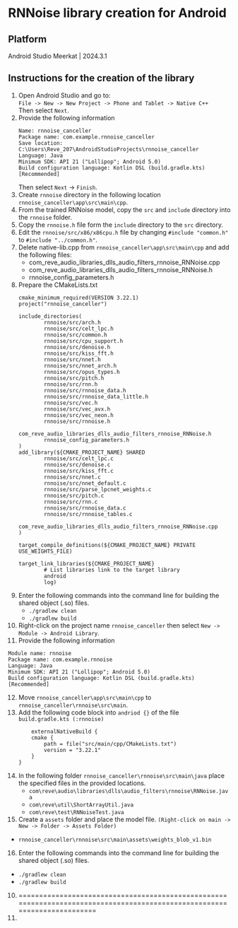 # RNNoise library creation for Android

## Platform
Android Studio Meerkat | 2024.3.1

## Instructions for the creation of the library
1. Open Android Studio and go to:<br>
   ``File -> New -> New Project -> Phone and Tablet -> Native C++``<br>
   Then select ``Next``.
2. Provide the following information<br>
   ```
   Name: rnnoise_canceller
   Package name: com.example.rnnoise_canceller
   Save location: C:\Users\Reve_207\AndroidStudioProjects\rnnoise_canceller
   Language: Java
   Minimum SDK: API 21 ("Lollipop"; Android 5.0)
   Build configuration language: Kotlin DSL (build.gradle.kts) [Recommended]
   ```
   Then select ``Next`` -> ``Finish``.
3. Create ``rnnoise`` directory in the following location ``rnnoise_canceller\app\src\main\cpp``.
4. From the trained RNNoise model, copy the ``src`` and ``include`` directory into the ``rnnoise`` folder.
5. Copy the ``rnnoise.h`` file form the ``include`` directory to the ``src`` directory.
6. Edit the ``rnnoise/src/x86/x86cpu.h`` file by changing ``#include "common.h"`` to ``#include "../common.h"``.
7. Delete native-lib.cpp from ``rnnoise_canceller\app\src\main\cpp`` and add the following files:
    * com_reve_audio_libraries_dlls_audio_filters_rnnoise_RNNoise.cpp
    * com_reve_audio_libraries_dlls_audio_filters_rnnoise_RNNoise.h
    * rnnoise_config_parameters.h
8. Prepare the CMakeLists.txt
   ```
   cmake_minimum_required(VERSION 3.22.1)
   project("rnnoise_canceller")
   
   include_directories(
           rnnoise/src/arch.h
           rnnoise/src/celt_lpc.h
           rnnoise/src/common.h
           rnnoise/src/cpu_support.h
           rnnoise/src/denoise.h
           rnnoise/src/kiss_fft.h
           rnnoise/src/nnet.h
           rnnoise/src/nnet_arch.h
           rnnoise/src/opus_types.h
           rnnoise/src/pitch.h
           rnnoise/src/rnn.h
           rnnoise/src/rnnoise_data.h
           rnnoise/src/rnnoise_data_little.h
           rnnoise/src/vec.h
           rnnoise/src/vec_avx.h
           rnnoise/src/vec_neon.h
           rnnoise/src/rnnoise.h
           com_reve_audio_libraries_dlls_audio_filters_rnnoise_RNNoise.h
           rnnoise_config_parameters.h
   )
   add_library(${CMAKE_PROJECT_NAME} SHARED
           rnnoise/src/celt_lpc.c
           rnnoise/src/denoise.c
           rnnoise/src/kiss_fft.c
           rnnoise/src/nnet.c
           rnnoise/src/nnet_default.c
           rnnoise/src/parse_lpcnet_weights.c
           rnnoise/src/pitch.c
           rnnoise/src/rnn.c
           rnnoise/src/rnnoise_data.c
           rnnoise/src/rnnoise_tables.c
           com_reve_audio_libraries_dlls_audio_filters_rnnoise_RNNoise.cpp
   )
   
   target_compile_definitions(${CMAKE_PROJECT_NAME} PRIVATE USE_WEIGHTS_FILE)
   
   target_link_libraries(${CMAKE_PROJECT_NAME}
           # List libraries link to the target library
           android
           log)
   ```
9. Enter the following commands into the command line for building the shared object (.so) files.
   * ``./gradlew clean``
   * ``./gradlew build``
10. Right-click on the project name ``rnnoise_canceller`` then  select ``New -> Module -> Android Library``.
11. Provide the following information
   ```
   Module name: rnnoise
   Package name: com.example.rnnoise
   Language: Java
   Minimum SDK: API 21 ("Lollipop"; Android 5.0)
   Build configuration language: Kotlin DSL (build.gradle.kts) [Recommended]
   ```
12. Move ``rnnoise_canceller\app\src\main\cpp`` to ``rnnoise_canceller\rnnoise\src\main``.
13. Add the following code block into ``andriod {}`` of the file ``build.gradle.kts (:rnnoise)``
    ```
        externalNativeBuild {
        cmake {
            path = file("src/main/cpp/CMakeLists.txt")
            version = "3.22.1"
        }
    }
    ```
14. In the following folder ``rnnoise_canceller\rnnoise\src\main\java`` place the specified files in the provided locations.
    * ``com\reve\audio\libraries\dlls\audio_filters\rnnoise\RNNoise.java``
    * ``com\reve\util\ShortArrayUtil.java``
    * ``com\reve\test\RNNoiseTest.java``
15. Create a ``assets`` folder and place the model file. ``(Right-click on main -> New -> Folder -> Assets Folder)``
   * ``rnnoise_canceller\rnnoise\src\main\assets\weights_blob_v1.bin``
16. Enter the following commands into the command line for building the shared object (.so) files.
   * ``./gradlew clean``
   * ``./gradlew build``

     
         

10. =========================================================================================================================
11. 
   


